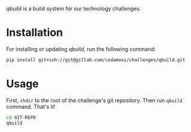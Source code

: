 *qbuild* is a build system for our technology challenges.

# Installation

For installing or updating qbuild, run the following command:

```bash
pip install git+ssh://git@gitlab.com/codamooz/challenges/qbuild.git
```

# Usage

First, `chdir` to the root of the challenge's git repository. Then run `qbuild` command. That's it!

```bash
cd GIT-REPO
qbuild
```
